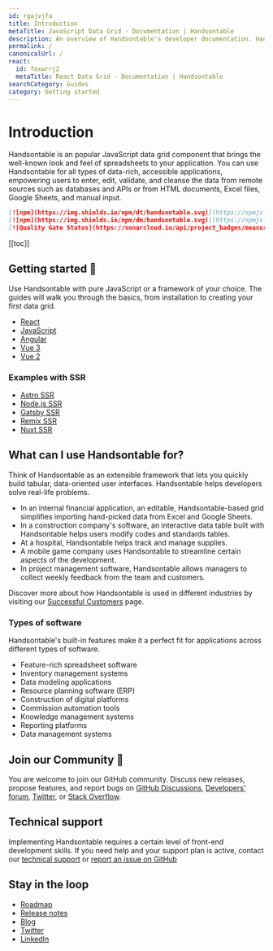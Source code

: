 ```yaml
---
id: rgajvjfa
title: Introduction
metaTitle: JavaScript Data Grid - Documentation | Handsontable
description: An overview of Handsontable's developer documentation. Handsontable is a client-side, spreadsheet-like data grid for editing data in web applications.
permalink: /
canonicalUrl: /
react:
  id: fexwrrj2
  metaTitle: React Data Grid - Documentation | Handsontable
searchCategory: Guides
category: Getting started
---
```


# Introduction

Handsontable is an popular JavaScript data grid component that brings the well-known look and feel of spreadsheets to your application. You can use Handsontable for all types of data-rich, accessible applications, empowering users to enter, edit, validate, and cleanse the data from remote sources such as databases and APIs or from HTML documents, Excel files, Google Sheets, and manual input.

```md
[![npm](https://img.shields.io/npm/dt/handsontable.svg)](https://npmjs.com/package/handsontable)
[![npm](https://img.shields.io/npm/dm/handsontable.svg)](https://npmjs.com/package/handsontable)
[![Quality Gate Status](https://sonarcloud.io/api/project_badges/measure?project=handsontable_handsontable&metric=alert_status)](https://sonarcloud.io/dashboard?id=handsontable_handsontable)
```

[[toc]]

## Getting started 🚀

Use Handsontable with pure JavaScript or a framework of your choice. The guides will walk you through the basics, from installation to creating your first data grid.

<div class="boxes-list gray small col3">

- <i class="ico i-react"></i> 
[React](@/react/guides/getting-started/installation/installation.md)
- <i class="ico i-javascript"></i> 
[JavaScript](@/guides/getting-started/installation/installation.md)
- <i class="ico i-angular"></i> 
[Angular](@/guides/integrate-with-angular/angular-installation/angular-installation.md)
- <i class="ico i-vue"></i> 
[Vue 3](@/guides/integrate-with-vue/vue-installation/vue-installation.md)
- <i class="ico i-vue"></i> 
[Vue 2](@/guides/integrate-with-vue3/vue3-installation/vue3-installation.md)

</div>

### Examples with SSR

<div class="boxes-list gray col3">

- [Astro SSR](http://codesandbox.io)
- [Node.js SSR](http://codesandbox.io) 
- [Gatsby SSR](http://codesandbox.io)
- [Remix SSR](http://codesandbox.io)
- [Nuxt SSR](http://codesandbox.io)

</div>

## What can I use Handsontable for?

Think of Handsontable as an extensible framework that lets you quickly build tabular, data-oriented user interfaces. Handsontable helps developers solve real-life problems.

- In an internal financial application, an editable, Handsontable-based grid simplifies importing hand-picked data from Excel and Google Sheets.
- In a construction company's software, an interactive data table built with Handsontable helps users modify codes and standards tables.
- At a hospital, Handsontable helps track and manage supplies.
- A mobile game company uses Handsontable to streamline certain aspects of the development.
- In project management software, Handsontable allows managers to collect weekly feedback from the team and customers.

Discover more about how Handsontable is used in different industries by visiting our [Successful Customers](https://handsontable.com/customers/) page.

### Types of software

Handsontable's built-in features make it a perfect fit for applications across different types of software.

- Feature-rich spreadsheet software
- Inventory management systems
- Data modeling applications
- Resource planning software (ERP)
- Construction of digital platforms
- Commission automation tools
- Knowledge management systems
- Reporting platforms
- Data management systems

## Join our Community 🙌

You are welcome to join our GitHub community. Discuss new releases, propose features, and report bugs on [GitHub Discussions](https://github.com/handsontable/handsontable/discussions), [Developers' forum](https://forum.handsontable.com/), [Twitter](https://twitter.com/handsontable), or [Stack Overflow](https://stackoverflow.com/tags/handsontable).

## Technical support

Implementing Handsontable requires a certain level of front-end development skills. If you need help and your support plan is active, contact our [technical support](https://handsontable.com/contact?category=technical_support) or [report an issue on GitHub](https://github.com/handsontable/handsontable/issues/new/choose)

## Stay in the loop

- [Roadmap](@/guides/upgrade-and-migration/release-notes/roadmap.md)
- [Release notes](@/guides/upgrade-and-migration/release-notes/release-notes.md)
- [Blog](https://handsontable.com/blog)
- [Twitter](https://twitter.com/handsontable)
- [LinkedIn](https://linkedin.com/company/handsontable)

<span class="decoration-right"></span>
